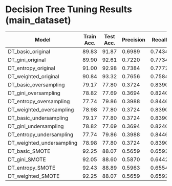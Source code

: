 # Decision Tree Tuning Results (main_dataset)

| Model | Train Acc. | Test Acc. | Precision | Recall | F1-Score | Sampling |
|-------|------------|-----------|-----------|---------|-----------|----------|
| DT_basic_original | 89.83 | 91.87 | 0.6989 | 0.7434 | 0.7205 | original |
| DT_gini_original | 89.90 | 92.61 | 0.7220 | 0.7734 | 0.7468 | original |
| DT_entropy_original | 91.00 | 92.98 | 0.7384 | 0.7772 | 0.7573 | original |
| DT_weighted_original | 90.84 | 93.32 | 0.7656 | 0.7584 | 0.7620 | original |
| DT_basic_oversampling | 79.17 | 77.80 | 0.3724 | 0.8390 | 0.5158 | oversampling |
| DT_gini_oversampling | 78.82 | 77.69 | 0.3694 | 0.8240 | 0.5101 | oversampling |
| DT_entropy_oversampling | 77.74 | 79.86 | 0.3988 | 0.8446 | 0.5417 | oversampling |
| DT_weighted_oversampling | 78.98 | 77.80 | 0.3724 | 0.8390 | 0.5158 | oversampling |
| DT_basic_undersampling | 79.17 | 77.80 | 0.3724 | 0.8390 | 0.5158 | undersampling |
| DT_gini_undersampling | 78.82 | 77.69 | 0.3694 | 0.8240 | 0.5101 | undersampling |
| DT_entropy_undersampling | 77.74 | 79.86 | 0.3988 | 0.8446 | 0.5417 | undersampling |
| DT_weighted_undersampling | 78.98 | 77.80 | 0.3724 | 0.8390 | 0.5158 | undersampling |
| DT_basic_SMOTE | 92.25 | 88.07 | 0.5659 | 0.6592 | 0.6090 | SMOTE |
| DT_gini_SMOTE | 92.05 | 88.60 | 0.5870 | 0.6442 | 0.6143 | SMOTE |
| DT_entropy_SMOTE | 92.43 | 88.89 | 0.5963 | 0.6554 | 0.6244 | SMOTE |
| DT_weighted_SMOTE | 92.25 | 88.07 | 0.5659 | 0.6592 | 0.6090 | SMOTE |
